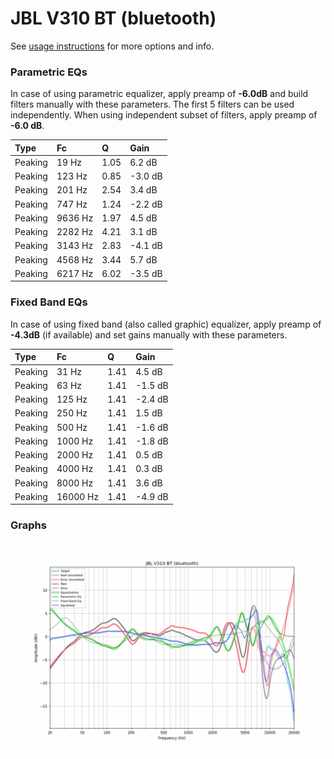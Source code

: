 # JBL V310 BT (bluetooth)
See [usage instructions](https://github.com/jaakkopasanen/AutoEq#usage) for more options and info.

### Parametric EQs
In case of using parametric equalizer, apply preamp of **-6.0dB** and build filters manually
with these parameters. The first 5 filters can be used independently.
When using independent subset of filters, apply preamp of **-6.0 dB**.

| Type    | Fc      |    Q | Gain    |
|:--------|:--------|:-----|:--------|
| Peaking | 19 Hz   | 1.05 | 6.2 dB  |
| Peaking | 123 Hz  | 0.85 | -3.0 dB |
| Peaking | 201 Hz  | 2.54 | 3.4 dB  |
| Peaking | 747 Hz  | 1.24 | -2.2 dB |
| Peaking | 9636 Hz | 1.97 | 4.5 dB  |
| Peaking | 2282 Hz | 4.21 | 3.1 dB  |
| Peaking | 3143 Hz | 2.83 | -4.1 dB |
| Peaking | 4568 Hz | 3.44 | 5.7 dB  |
| Peaking | 6217 Hz | 6.02 | -3.5 dB |

### Fixed Band EQs
In case of using fixed band (also called graphic) equalizer, apply preamp of **-4.3dB**
(if available) and set gains manually with these parameters.

| Type    | Fc       |    Q | Gain    |
|:--------|:---------|:-----|:--------|
| Peaking | 31 Hz    | 1.41 | 4.5 dB  |
| Peaking | 63 Hz    | 1.41 | -1.5 dB |
| Peaking | 125 Hz   | 1.41 | -2.4 dB |
| Peaking | 250 Hz   | 1.41 | 1.5 dB  |
| Peaking | 500 Hz   | 1.41 | -1.6 dB |
| Peaking | 1000 Hz  | 1.41 | -1.8 dB |
| Peaking | 2000 Hz  | 1.41 | 0.5 dB  |
| Peaking | 4000 Hz  | 1.41 | 0.3 dB  |
| Peaking | 8000 Hz  | 1.41 | 3.6 dB  |
| Peaking | 16000 Hz | 1.41 | -4.9 dB |

### Graphs
![](./JBL%20V310%20BT%20(bluetooth).png)